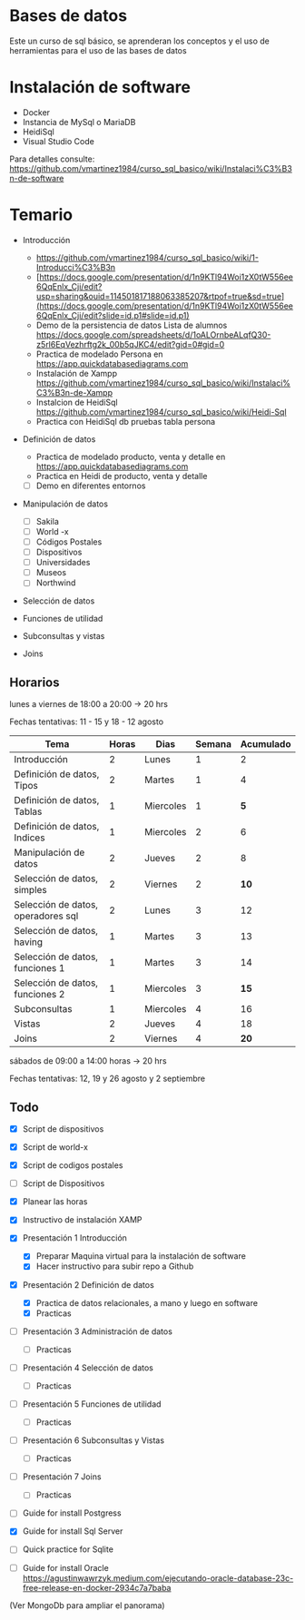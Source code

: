 # Bases de datos
Este un curso de sql básico, se aprenderan los conceptos y el uso de herramientas para el uso de las bases de datos

# Instalación de software
- Docker
- Instancia de MySql o MariaDB
- HeidiSql
- Visual Studio Code

Para detalles consulte:
https://github.com/vmartinez1984/curso_sql_basico/wiki/Instalaci%C3%B3n-de-software

# Temario

- Introducción
   - https://github.com/vmartinez1984/curso_sql_basico/wiki/1-Introducci%C3%B3n
    - [https://docs.google.com/presentation/d/1n9KTl94Woi1zX0tW556ee6QqEnlx_Cji/edit?usp=sharing&ouid=114501817188063385207&rtpof=true&sd=true](https://docs.google.com/presentation/d/1n9KTl94Woi1zX0tW556ee6QqEnlx_Cji/edit?slide=id.p1#slide=id.p1)
    - Demo de la persistencia de datos Lista de alumnos https://docs.google.com/spreadsheets/d/1oALOrnbeALqfQ30-z5rl6EqVezhrftg2k_00b5qJKC4/edit?gid=0#gid=0  
    - Practica de modelado Persona en https://app.quickdatabasediagrams.com
    - Instalación de Xampp https://github.com/vmartinez1984/curso_sql_basico/wiki/Instalaci%C3%B3n-de-Xampp
    - Instalcion de HeidiSql https://github.com/vmartinez1984/curso_sql_basico/wiki/Heidi-Sql
    - Practica con HeidiSql db pruebas tabla persona   

- Definición de datos
    - Practica de modelado producto, venta y detalle en https://app.quickdatabasediagrams.com
    - Practica en Heidi de producto, venta y detalle
    - [ ] Demo en diferentes entornos
  
- Manipulación de datos
    - [ ] Sakila
    - [ ] World -x
    - [ ] Códigos Postales
    - [ ] Dispositivos
    - [ ] Universidades
    - [ ] Museos
    - [ ] Northwind
- Selección de datos
  
- Funciones de utilidad
- Subconsultas y vistas
- Joins

## Horarios

lunes a viernes de 18:00 a 20:00 -> 20 hrs

Fechas tentativas: 11 - 15 y 18 - 12 agosto

| Tema                               | Horas | Dias     | Semana | Acumulado |
|------------------------------------|-------|----------|--------|-----------|
| Introducción                       | 2     | Lunes    | 1      | 2 |
| Definición de datos, Tipos         | 2     | Martes   | 1      | 4 |
| Definición de datos, Tablas        | 1     | Miercoles| 1      | **5** |
| Definición de datos, Indices       | 1     | Miercoles| 2      | 6 |
| Manipulación de datos              | 2     | Jueves   | 2      | 8   |
| Selección de datos, simples        | 2     | Viernes  | 2      | **10**|
| Selección de datos, operadores sql | 2     | Lunes    | 3      | 12 |
| Selección de datos, having         | 1     | Martes   | 3      | 13 |
| Selección de datos, funciones 1    | 1     | Martes   | 3      | 14 |
| Selección de datos, funciones 2    | 1     | Miercoles| 3      | **15** |
| Subconsultas                       | 1     | Miercoles| 4      | 16 |
| Vistas                             | 2     | Jueves   | 4      | 18 |
| Joins                              | 2     | Viernes  | 4      | **20** | 

   

sábados de 09:00 a 14:00 horas -> 20 hrs

Fechas tentativas: 12, 19 y 26 agosto y 2 septiembre



## Todo
- [X] Script de dispositivos
- [X] Script de world-x
- [X] Script de codigos postales
- [ ] Script de Dispositivos
- [x] Planear las horas
- [x] Instructivo de instalación XAMP
- [X] Presentación 1 Introducción    
    - [x] Preparar Maquina virtual para la instalación de software
    - [x] Hacer instructivo para subir repo a Github    
- [x] Presentación 2 Definición de datos
    - [x] Practica de datos relacionales, a mano y luego en software
    - [x] Practicas
- [ ] Presentación 3 Administración de datos
    - [ ] Practicas
- [ ] Presentación 4 Selección de datos
    - [ ] Practicas
- [ ] Presentación 5 Funciones de utilidad
    - [ ] Practicas
- [ ] Presentación 6 Subconsultas y Vistas
    - [ ] Practicas
- [ ] Presentación 7 Joins
    - [ ] Practicas

- [ ] Guide for install Postgress
- [x] Guide for install Sql Server
- [ ] Quick practice for Sqlite
- [ ] Guide for install Oracle
https://agustinwawrzyk.medium.com/ejecutando-oracle-database-23c-free-release-en-docker-2934c7a7baba

    


(Ver MongoDb para ampliar el panorama)
